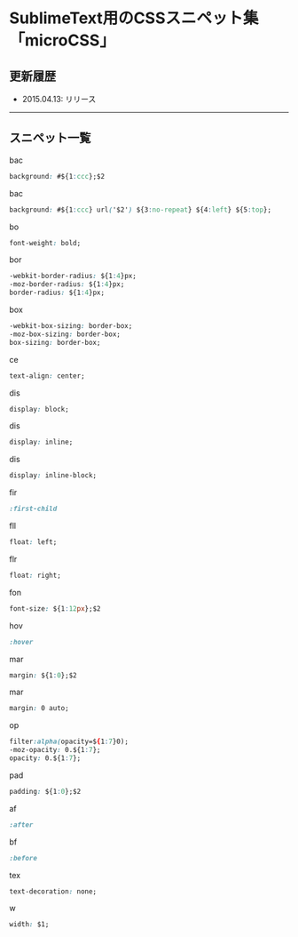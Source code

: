 # SublimeText用のCSSスニペット集「microCSS」

## 更新履歴
* 2015.04.13: リリース

---

## スニペット一覧

bac
```CSS
background: #${1:ccc};$2
```

bac
```CSS
background: #${1:ccc} url('$2') ${3:no-repeat} ${4:left} ${5:top};
```

bo
```CSS
font-weight: bold;
```

bor
```CSS
-webkit-border-radius: ${1:4}px;
-moz-border-radius: ${1:4}px;
border-radius: ${1:4}px;
```

box
```CSS
-webkit-box-sizing: border-box;
-moz-box-sizing: border-box;
box-sizing: border-box;
```

ce
```CSS
text-align: center;
```

dis
```CSS
display: block;
```

dis
```CSS
display: inline;
```

dis
```CSS
display: inline-block;
```

fir
```CSS
:first-child
```

fll
```CSS
float: left;
```

flr
```CSS
float: right;
```

fon
```CSS
font-size: ${1:12px};$2
```

hov
```CSS
:hover
```

mar
```CSS
margin: ${1:0};$2
```

mar
```CSS
margin: 0 auto;
```

op
```CSS
filter:alpha(opacity=${1:7}0);
-moz-opacity: 0.${1:7};
opacity: 0.${1:7};
```

pad
```CSS
padding: ${1:0};$2
```

af
```CSS
:after
```

bf
```CSS
:before
```

tex
```CSS
text-decoration: none;
```

w
```CSS
width: $1;
```
